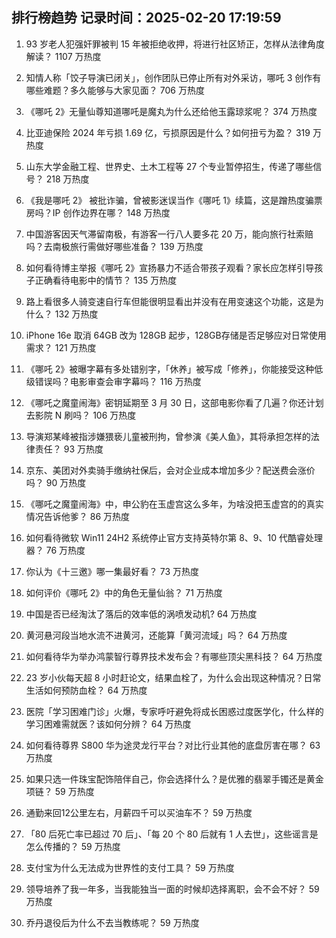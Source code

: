 
## 排行榜趋势 记录时间：2025-02-20 17:19:59
  
  1. 93 岁老人犯强奸罪被判 15 年被拒绝收押，将进行社区矫正，怎样从法律角度解读？ 1107 万热度
    
  2. 知情人称「饺子导演已闭关」，创作团队已停止所有对外采访，哪吒 3 创作有哪些难题？多久能够与大家见面？ 706 万热度
    
  3. 《哪吒 2》无量仙尊知道哪吒是魔丸为什么还给他玉露琼浆呢？ 374 万热度
    
  4. 比亚迪保险 2024 年亏损 1.69 亿，亏损原因是什么？如何扭亏为盈？ 319 万热度
    
  5. 山东大学金融工程、世界史、土木工程等 27 个专业暂停招生，传递了哪些信号？ 218 万热度
    
  6. 《我是哪吒 2》 被批诈骗，曾被影迷误当作《哪吒 1》续篇，这是蹭热度骗票房吗？IP 创作边界在哪？ 148 万热度
    
  7. 中国游客因天气滞留南极，有游客一行八人要多花 20 万，能向旅行社索赔吗？去南极旅行需做好哪些准备？ 139 万热度
    
  8. 如何看待博主举报《哪吒 2》宣扬暴力不适合带孩子观看？家长应怎样引导孩子正确看待电影中的情节？ 135 万热度
    
  9. 路上看很多人骑变速自行车但能很明显看出并没有在用变速这个功能，这是为什么？ 132 万热度
    
  10. iPhone 16e 取消 64GB 改为 128GB 起步，128GB存储是否足够应对日常使用需求？ 121 万热度
    
  11. 《哪吒 2》被曝字幕有多处错别字，「休养」被写成「修养」，你能接受这种低级错误吗？电影审查会审字幕吗？ 116 万热度
    
  12. 《哪吒之魔童闹海》密钥延期至 3 月 30 日，这部电影你看了几遍？你还计划去影院 N 刷吗？ 106 万热度
    
  13. 导演郑某峰被指涉嫌猥亵儿童被刑拘，曾参演《美人鱼》，其将承担怎样的法律责任？ 93 万热度
    
  14. 京东、美团对外卖骑手缴纳社保后，会对企业成本增加多少？配送费会涨价吗？ 90 万热度
    
  15. 《哪吒之魔童闹海》中，申公豹在玉虚宫这么多年，为啥没把玉虚宫的的真实情况告诉他爹？ 86 万热度
    
  16. 如何看待微软 Win11 24H2 系统停止官方支持英特尔第 8、9、10 代酷睿处理器？ 76 万热度
    
  17. 你认为《十三邀》哪一集最好看？ 73 万热度
    
  18. 如何评价《哪吒 2》中的角色无量仙翁？ 71 万热度
    
  19. 中国是否已经淘汰了落后的效率低的涡喷发动机? 64 万热度
    
  20. 黄河悬河段当地水流不进黄河，还能算「黄河流域」吗？ 64 万热度
    
  21. 如何看待华为举办鸿蒙智行尊界技术发布会？有哪些顶尖黑科技？ 64 万热度
    
  22. 23 岁小伙每天超 8 小时赶论文，结果血栓了，为什么会出现这种情况？日常生活如何预防血栓？ 64 万热度
    
  23. 医院「学习困难门诊」火爆，专家呼吁避免将成长困惑过度医学化，什么样的学习困难需就医？该如何分辨？ 64 万热度
    
  24. 如何看待尊界 S800 华为途灵龙行平台？对比行业其他的底盘厉害在哪？ 63 万热度
    
  25. 如果只选一件珠宝配饰陪伴自己，你会选择什么？是优雅的翡翠手镯还是黄金项链？ 59 万热度
    
  26. 通勤来回12公里左右，月薪四千可以买油车不？ 59 万热度
    
  27. 「80 后死亡率已超过 70 后」、「每 20 个 80 后就有 1 人去世」，这些谣言是怎么传播的？ 59 万热度
    
  28. 支付宝为什么无法成为世界性的支付工具？ 59 万热度
    
  29. 领导培养了我一年多，当我能独当一面的时候却选择离职，会不会不好？ 59 万热度
    
  30. 乔丹退役后为什么不去当教练呢？ 59 万热度
    